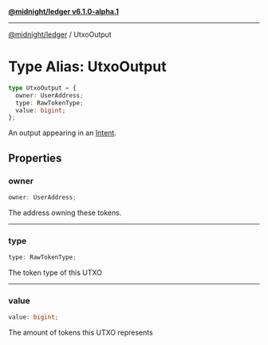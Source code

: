 [**@midnight/ledger v6.1.0-alpha.1**](../README.md)

***

[@midnight/ledger](../globals.md) / UtxoOutput

# Type Alias: UtxoOutput

```ts
type UtxoOutput = {
  owner: UserAddress;
  type: RawTokenType;
  value: bigint;
};
```

An output appearing in an [Intent](../classes/Intent.md).

## Properties

### owner

```ts
owner: UserAddress;
```

The address owning these tokens.

***

### type

```ts
type: RawTokenType;
```

The token type of this UTXO

***

### value

```ts
value: bigint;
```

The amount of tokens this UTXO represents
